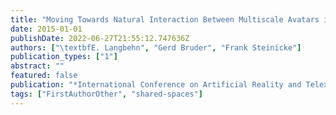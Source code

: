 ```yaml
---
title: "Moving Towards Natural Interaction Between Multiscale Avatars in Multi-User Virtual EnvironmentsfootnoteThis publication received the emphBest Poster Award and the emphBest Poster Audience Award."
date: 2015-01-01
publishDate: 2022-06-27T21:55:12.747636Z
authors: ["\textbfE. Langbehn", "Gerd Bruder", "Frank Steinicke"]
publication_types: ["1"]
abstract: ""
featured: false
publication: "*International Conference on Artificial Reality and Telexistence, Eurographics Symposium on Virtual Environments (ICAT-EGVE) (Poster)*"
tags: ["FirstAuthorOther", "shared-spaces"]
---
```


